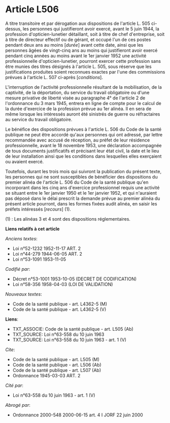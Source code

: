 # Article L506

A titre transitoire et par dérogation aux dispositions de l'article L. 505 ci-dessus, les personnes qui justifieront avoir
exercé, avant le 5 juin 1944, la profession d'opticien-lunetier détaillant, soit à titre de chef d'entreprise, soit à titre
de directeur effectif ou de gérant, et occupé l'un de ces postes pendant deux ans au moins [*durée*] avant cette date, ainsi
que les personnes âgées de vingt-cinq ans au moins qui justifieront avoir exercé pendant cinq années au moins avant le 1er
janvier 1952 une activité professionnelle d'opticien-lunetier, pourront exercer cette profession sans être munies des titres
désignés à l'article L. 505, sous réserve que les justifications produites soient reconnues exactes par l'une des commissions
prévues à l'article L. 507 ci-après [*conditions*].

L'interruption de l'activité professionnelle résultant de la mobilisation, de la captivité, de la déportation, du service du
travail obligatoire ou d'une mesure privative de liberté visée au paragraphe 4° de l'article 2 de l'ordonnance du 3 mars
1945, entrera en ligne de compte pour le calcul de la durée d'exercice de la profession prévue au 1er alinéa. Il en sera de
même lorsque les intéressés auront été sinistrés de guerre ou réfractaires au service du travail obligatoire.

Le bénéfice des dispositions prévues à l'article L. 506 du Code de la santé publique ne peut être accordé qu'aux personnes
qui ont adressé, par lettre recommandée avec accusé de réception, au préfet de leur résidence professionnelle, avant le 18
novembre 1953, une déclaration accompagnée de tous documents justificatifs et précisant leur état civil, la date et le lieu
de leur installation ainsi que les conditions dans lesquelles elles exerçaient ou avaient exercé.

Toutefois, durant les trois mois qui suivront la publication du présent texte, les personnes qui ne sont susceptibles de
bénéficier des dispositions du premier alinéa de l'article L. 506 du Code de la santé publique qu'en incorporant dans les
cinq ans d'exercice professionnel requis une activité se situant entre le 1er janvier 1950 et le 1er janvier 1952, et qui
n'auraient pas déposé dans le délai prescrit la demande prévue au premier alinéa du présent article pourront, dans les formes
fixées audit alinéa, en saisir les préfets intéressés [*recours*] (1).

(1) : Les alinéas 3 et 4 sont des dispositions réglementaires.

**Liens relatifs à cet article**

_Anciens textes_:

  - Loi n°52-1232 1952-11-17 ART. 2
  - Loi n°44-279 1944-06-05 ART. 2
  - Loi n°53-1091 1953-11-05

_Codifié par_:

  - Décret n°53-1001 1953-10-05 (DECRET DE CODIFICATION)
  - Loi n°58-356 1958-04-03 (LOI DE VALIDATION)

_Nouveaux textes_:

  - Code de la santé publique - art. L4362-5 (M)
  - Code de la santé publique - art. L4362-5 (V)

**Liens**:

  - TXT_ASSOCIE: Code de la santé publique - art. L505 (Ab)
  - TXT_SOURCE: Loi n°63-558 du 10 juin 1963
  - TXT_SOURCE: Loi n°63-558 du 10 juin 1963 - art. 1 (V)

_Cite_:

  - Code de la santé publique - art. L505 (M)
  - Code de la santé publique - art. L506 (Ab)
  - Code de la santé publique - art. L507 (Ab)
  - Ordonnance 1945-03-03 ART. 2

_Cité par_:

  - Loi n°63-558 du 10 juin 1963 - art. 1 (V)

_Abrogé par_:

  - Ordonnance 2000-548 2000-06-15 art. 4 I JORF 22 juin 2000
